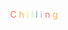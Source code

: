<p align="center">
  <span style="color: #FF6F61;">C</span>
  <span style="color: #FFB347;">h</span>
  <span style="color: #FFE166;">i</span>
  <span style="color: #ADFF7D;">l</span>
  <span style="color: #6FA3EF;">l</span>
  <span style="color: #CC99FF;">i</span>
  <span style="color: #FF6F61;">n</span>
  <span style="color: #FFB347;">g</span>
</p>